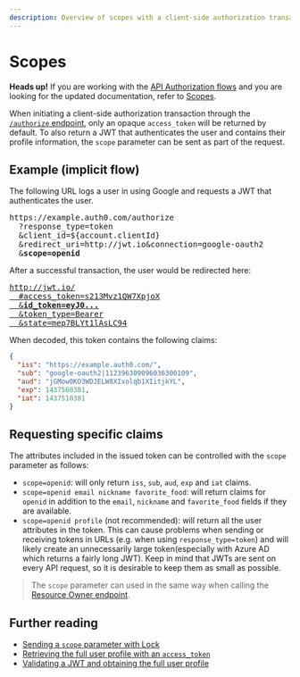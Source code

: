 ```yaml
---
description: Overview of scopes with a client-side authorization transaction.
---
```


# Scopes

<div class="alert alert-info">
<strong>Heads up!</strong> If you are working with the <a href="/api-auth">API Authorization flows</a> and you are looking for the updated documentation, refer to <a href="/scopes/preview">Scopes</a>.
</div>

When initiating a client-side authorization transaction through the [`/authorize` endpoint](/api/authentication/reference#social), only an opaque `access_token` will be returned by default. To also return a JWT that authenticates the user and contains their profile information, the `scope` parameter can be sent as part of the request.

## Example (implicit flow)

The following URL logs a user in using Google and requests a JWT that authenticates the user.

<pre>
https://example.auth0.com/authorize
  ?response_type=token
  &client_id=${account.clientId}
  &redirect_uri=http://jwt.io&connection=google-oauth2
  &<strong>scope=openid</strong>
</pre>

After a successful transaction, the user would be redirected here:

<a href="http://jwt.io/#access_token=s213Mvz1QW7XpjoX&id_token=eyJ0eXAiOiJKV1QiLCJhbGciOiJIUzI1NiJ9.eyJpc3MiOiJodHRwczovL2V4YW1wbGUuYXV0aDAuY29tLyIsInN1YiI6Imdvb2dsZS1vYXV0aDJ8MTEyMzk2MzA5MDk2MDM2MzAwMTA5IiwiYXVkIjoiakdNb3cwS08zV0RKRUxXOFhJeG9scWIxWElpdGprWUwiLCJleHAiOjE0Mzc1NjAzODEsImlhdCI6MTQzNzUxMDM4MX0.Rg9nV2j11epQawEB6tvlhnc4ZLBWJ-93YrtdGqBh6NA&token_type=Bearer&state=mep7BLYt1lAsLC94">
<pre>
http://jwt.io/
  #access_token=s213Mvz1QW7XpjoX
  &<strong>id_token=eyJ0...</strong>
  &token_type=Bearer
  &state=mep7BLYt1lAsLC94
</pre>
</a>

When decoded, this token contains the following claims:

```json
{
  "iss": "https://example.auth0.com/",
  "sub": "google-oauth2|112396309096036300109",
  "aud": "jGMow0KO3WDJELW8XIxolqb1XIitjkYL",
  "exp": 1437560381,
  "iat": 1437510381
}
```

## Requesting specific claims

The attributes included in the issued token can be controlled with the `scope` parameter as follows:

* `scope=openid`: will only return `iss`, `sub`, `aud`, `exp` and `iat` claims.
* `scope=openid email nickname favorite_food`: will return claims for `openid` in addition to the `email`, `nickname` and `favorite_food` fields if they are available.
* `scope=openid profile` (not recommended): will return all the user attributes in the token.
This can cause problems when sending or receiving tokens in URLs (e.g. when using `response_type=token`) and will likely create an unnecessarily large token(especially with Azure AD which returns a fairly long JWT).
Keep in mind that JWTs are sent on every API request, so it is desirable to keep them as small as possible.

> The `scope` parameter can used in the same way when calling the [Resource Owner endpoint](/api/authentication/reference#resource-owner).


## Further reading

* [Sending a `scope` parameter with Lock](/libraries/lock/sending-authentication-parameters#scope-string-)
* [Retrieving the full user profile with an `access_token`](/api/authentication/reference#get-user-info)
* [Validating a JWT and obtaining the full user profile](/api/authentication/reference#get-token-info)
